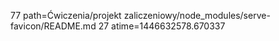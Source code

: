 77 path=Ćwiczenia/projekt zaliczeniowy/node_modules/serve-favicon/README.md
27 atime=1446632578.670337
